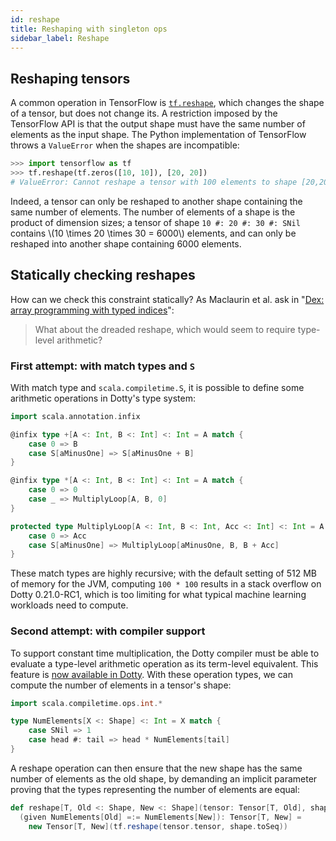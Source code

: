```yaml
---
id: reshape
title: Reshaping with singleton ops
sidebar_label: Reshape
---
```


## Reshaping tensors

A common operation in TensorFlow is [`tf.reshape`](https://www.tensorflow.org/versions/r1.15/api_docs/python/tf/reshape), which changes the shape of a tensor, but does not change its. A restriction imposed by the TensorFlow API is that the output shape must have the same number of elements as the input shape. The Python implementation of TensorFlow throws a `ValueError` when the shapes are incompatible:

```python
>>> import tensorflow as tf
>>> tf.reshape(tf.zeros([10, 10]), [20, 20])
# ValueError: Cannot reshape a tensor with 100 elements to shape [20,20] (400 elements) for 'Reshape' (op: 'Reshape') with input shapes: [10,10], [2] and with input tensors computed as partial shapes: input[1] = [20,20].
```

Indeed, a tensor can only be reshaped to another shape containing the same number of elements. The number of elements of a shape is the product of dimension sizes; a tensor of shape `10 #: 20 #: 30 #: SNil` contains \\(10 \times 20 \times 30 = 6000\\) elements, and can only be reshaped into another shape containing 6000 elements.

## Statically checking reshapes

How can we check this constraint statically? As Maclaurin et al. ask in "[Dex: array programming with typed indices](https://openreview.net/pdf?id=rJxd7vsWPS)":

> What about the dreaded reshape, which would seem to require type-level arithmetic?

### First attempt: with match types and `S`

With match type and `scala.compiletime.S`, it is possible to define some arithmetic operations in Dotty's type system:

```scala
import scala.annotation.infix

@infix type +[A <: Int, B <: Int] <: Int = A match {
    case 0 => B
    case S[aMinusOne] => S[aMinusOne + B]
}

@infix type *[A <: Int, B <: Int] <: Int = A match {
    case 0 => 0
    case _ => MultiplyLoop[A, B, 0]
}

protected type MultiplyLoop[A <: Int, B <: Int, Acc <: Int] <: Int = A match {
    case 0 => Acc
    case S[aMinusOne] => MultiplyLoop[aMinusOne, B, B + Acc]
}
```

These match types are highly recursive; with the default setting of 512 MB of memory for the JVM, computing `100 * 100` results in a stack overflow on Dotty 0.21.0-RC1, which is too limiting for what typical machine learning workloads need to compute.

### Second attempt: with compiler support

To support constant time multiplication, the Dotty compiler must be able to evaluate a type-level arithmetic operation as its term-level equivalent. This feature is [now available in Dotty](https://github.com/lampepfl/dotty/pull/7628). With these operation types, we can compute the number of elements in a tensor's shape:

```scala
import scala.compiletime.ops.int.*

type NumElements[X <: Shape] <: Int = X match {
    case SNil => 1
    case head #: tail => head * NumElements[tail]
}
```

A reshape operation can then ensure that the new shape has the same number of elements as the old shape, by demanding an implicit parameter proving that the types representing the number of elements are equal:

```scala
def reshape[T, Old <: Shape, New <: Shape](tensor: Tensor[T, Old], shape: New)
  (given NumElements[Old] =:= NumElements[New]): Tensor[T, New] =
    new Tensor[T, New](tf.reshape(tensor.tensor, shape.toSeq))
```
